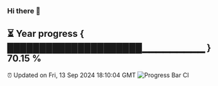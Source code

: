 ### Hi there 👋
⏳ Year progress { █████████████████████▁▁▁▁▁▁▁▁▁ } 70.15 %
---
⏰ Updated on Fri, 13 Sep 2024 18:10:04 GMT
![Progress Bar CI](https://github.com/Moyi321/Moyi321/workflows/Progress%20Bar%20CI/badge.svg)
